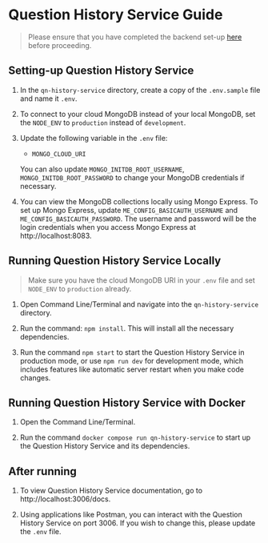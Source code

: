 # Question History Service Guide

> Please ensure that you have completed the backend set-up [here](../README.md) before proceeding.

## Setting-up Question History Service

1. In the `qn-history-service` directory, create a copy of the `.env.sample` file and name it `.env`.

2. To connect to your cloud MongoDB instead of your local MongoDB, set the `NODE_ENV` to `production` instead of `development`.

3. Update the following variable in the `.env` file:

   - `MONGO_CLOUD_URI`

   You can also update `MONGO_INITDB_ROOT_USERNAME`, `MONGO_INITDB_ROOT_PASSWORD` to change your MongoDB credentials if necessary.

4. You can view the MongoDB collections locally using Mongo Express. To set up Mongo Express, update `ME_CONFIG_BASICAUTH_USERNAME` and `ME_CONFIG_BASICAUTH_PASSWORD`. The username and password will be the login credentials when you access Mongo Express at http://localhost:8083.

## Running Question History Service Locally

> Make sure you have the cloud MongoDB URI in your `.env` file and set `NODE_ENV` to `production` already.

1. Open Command Line/Terminal and navigate into the `qn-history-service` directory.

2. Run the command: `npm install`. This will install all the necessary dependencies.

3. Run the command `npm start` to start the Question History Service in production mode, or use `npm run dev` for development mode, which includes features like automatic server restart when you make code changes.

## Running Question History Service with Docker

1. Open the Command Line/Terminal.

2. Run the command `docker compose run qn-history-service` to start up the Question History Service and its dependencies.

## After running

1. To view Question History Service documentation, go to http://localhost:3006/docs.

2. Using applications like Postman, you can interact with the Question History Service on port 3006. If you wish to change this, please update the `.env` file.
